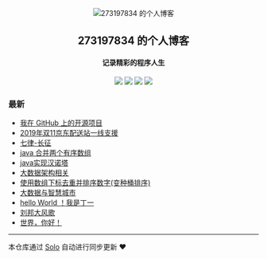 <p align="center"><img alt="273197834 的个人博客" src="https://static.b3log.org/images/brand/solo-32.png"></p><h2 align="center">
273197834 的个人博客
</h2>

<h4 align="center">记录精彩的程序人生</h4>
<p align="center"><a title="273197834 的个人博客" target="_blank" href="https://github.com/273197834/solo-blog"><img src="https://img.shields.io/github/last-commit/273197834/solo-blog.svg?style=flat-square&color=FF9900"></a>
<a title="GitHub repo size in bytes" target="_blank" href="https://github.com/273197834/solo-blog"><img src="https://img.shields.io/github/repo-size/273197834/solo-blog.svg?style=flat-square"></a>
<a title="Solo Version" target="_blank" href="https://github.com/b3log/solo/releases"><img src="https://img.shields.io/badge/solo-3.6.5-f1e05a.svg?style=flat-square&color=blueviolet"></a>
<a title="Hits" target="_blank" href="https://github.com/b3log/hits"><img src="https://hits.b3log.org/273197834/solo-blog.svg"></a></p>

### 最新

* [我在 GitHub 上的开源项目](https://www.justdy.com/my-github-repos)
* [2019年双11京东配送站一线支援](https://www.justdy.com/articles/2019/11/14/1573725753530.html)
* [七律-长征](https://www.justdy.com/articles/2019/11/08/1573214616032.html)
* [java 合并两个有序数组](https://www.justdy.com/articles/2019/10/31/1572516431462.html)
* [java实现汉诺塔](https://www.justdy.com/articles/2019/10/22/1571744965114.html)
* [大数据架构相关](https://www.justdy.com/articles/2019/10/15/1571116794162.html)
* [使用数组下标去重并排序数字(变种桶排序)](https://www.justdy.com/articles/2019/10/15/1571104467392.html)
* [大数据与智慧城市](https://www.justdy.com/articles/2019/10/14/1571029510024.html)
* [hello World ！我是丁一](https://www.justdy.com/articles/2019/10/12/1570895316218.html)
* [刘邦大风歌](https://www.justdy.com/articles/2019/10/12/1570895194602.html)
* [世界，你好！](https://www.justdy.com/hello-solo)



---

本仓库通过 [Solo](https://github.com/b3log/solo) 自动进行同步更新 ❤️ 